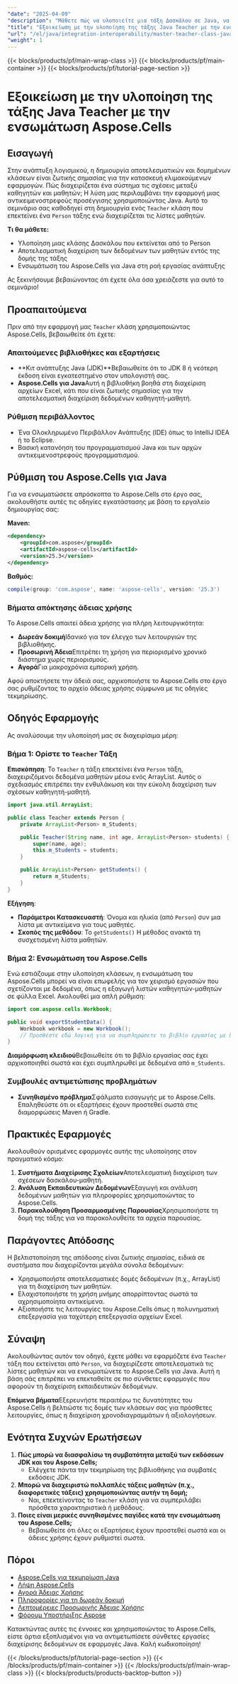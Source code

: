 ```yaml
---
"date": "2025-04-09"
"description": "Μάθετε πώς να υλοποιείτε μια τάξη Δασκάλου σε Java, να διαχειρίζεστε δεδομένα μαθητών και να ενσωματώνετε το Aspose.Cells για βελτιωμένο χειρισμό αρχείων Excel."
"title": "Εξοικείωση με την υλοποίηση της τάξης Java Teacher με την ενσωμάτωση Aspose.Cells"
"url": "/el/java/integration-interoperability/master-teacher-class-java-aspose-cells/"
"weight": 1
---
```


{{< blocks/products/pf/main-wrap-class >}}
{{< blocks/products/pf/main-container >}}
{{< blocks/products/pf/tutorial-page-section >}}


# Εξοικείωση με την υλοποίηση της τάξης Java Teacher με την ενσωμάτωση Aspose.Cells

## Εισαγωγή

Στην ανάπτυξη λογισμικού, η δημιουργία αποτελεσματικών και δομημένων κλάσεων είναι ζωτικής σημασίας για την κατασκευή κλιμακούμενων εφαρμογών. Πώς διαχειρίζεται ένα σύστημα τις σχέσεις μεταξύ καθηγητών και μαθητών; Η λύση μας περιλαμβάνει την εφαρμογή μιας αντικειμενοστρεφούς προσέγγισης χρησιμοποιώντας Java. Αυτό το σεμινάριο σας καθοδηγεί στη δημιουργία ενός `Teacher` κλάση που επεκτείνει ένα `Person` τάξης ενώ διαχειρίζεται τις λίστες μαθητών.

**Τι θα μάθετε:**
- Υλοποίηση μιας κλάσης Δασκάλου που εκτείνεται από το Person
- Αποτελεσματική διαχείριση των δεδομένων των μαθητών εντός της δομής της τάξης
- Ενσωμάτωση του Aspose.Cells για Java στη ροή εργασίας ανάπτυξης

Ας ξεκινήσουμε βεβαιώνοντας ότι έχετε όλα όσα χρειάζεστε για αυτό το σεμινάριο!

## Προαπαιτούμενα

Πριν από την εφαρμογή μας `Teacher` κλάση χρησιμοποιώντας Aspose.Cells, βεβαιωθείτε ότι έχετε:

### Απαιτούμενες βιβλιοθήκες και εξαρτήσεις
- **Κιτ ανάπτυξης Java (JDK)**Βεβαιωθείτε ότι το JDK 8 ή νεότερη έκδοση είναι εγκατεστημένο στον υπολογιστή σας.
- **Aspose.Cells για Java**Αυτή η βιβλιοθήκη βοηθά στη διαχείριση αρχείων Excel, κάτι που είναι ζωτικής σημασίας για την αποτελεσματική διαχείριση δεδομένων καθηγητή-μαθητή.

### Ρύθμιση περιβάλλοντος
- Ένα Ολοκληρωμένο Περιβάλλον Ανάπτυξης (IDE) όπως το IntelliJ IDEA ή το Eclipse.
- Βασική κατανόηση του προγραμματισμού Java και των αρχών αντικειμενοστρεφούς προγραμματισμού.

## Ρύθμιση του Aspose.Cells για Java

Για να ενσωματώσετε απρόσκοπτα το Aspose.Cells στο έργο σας, ακολουθήστε αυτές τις οδηγίες εγκατάστασης με βάση το εργαλείο δημιουργίας σας:

**Maven:**
```xml
<dependency>
    <groupId>com.aspose</groupId>
    <artifactId>aspose-cells</artifactId>
    <version>25.3</version>
</dependency>
```

**Βαθμός:**
```gradle
compile(group: 'com.aspose', name: 'aspose-cells', version: '25.3')
```

### Βήματα απόκτησης άδειας χρήσης

Το Aspose.Cells απαιτεί άδεια χρήσης για πλήρη λειτουργικότητα:
- **Δωρεάν δοκιμή**Ιδανικό για τον έλεγχο των λειτουργιών της βιβλιοθήκης.
- **Προσωρινή Άδεια**Επιτρέπει τη χρήση για περιορισμένο χρονικό διάστημα χωρίς περιορισμούς.
- **Αγορά**Για μακροχρόνια εμπορική χρήση.

Αφού αποκτήσετε την άδειά σας, αρχικοποιήστε το Aspose.Cells στο έργο σας ρυθμίζοντας το αρχείο άδειας χρήσης σύμφωνα με τις οδηγίες τεκμηρίωσης.

## Οδηγός Εφαρμογής

Ας αναλύσουμε την υλοποίησή μας σε διαχειρίσιμα μέρη:

### Βήμα 1: Ορίστε το `Teacher` Τάξη

**Επισκόπηση**: Το `Teacher` η τάξη επεκτείνει ένα `Person` τάξη, διαχειριζόμενοι δεδομένα μαθητών μέσω ενός ArrayList. Αυτός ο σχεδιασμός επιτρέπει την ενθυλάκωση και την εύκολη διαχείριση των σχέσεων καθηγητή-μαθητή.

```java
import java.util.ArrayList;

public class Teacher extends Person {
    private ArrayList<Person> m_Students;

    public Teacher(String name, int age, ArrayList<Person> students) {
        super(name, age); 
        this.m_Students = students;
    }

    public ArrayList<Person> getStudents() {
        return m_Students; 
    }
}
```
**Εξήγηση**: 
- **Παράμετροι Κατασκευαστή**: Όνομα και ηλικία (από `Person`) συν μια λίστα με αντικείμενα για τους μαθητές.
- **Σκοπός της μεθόδου**: Το `getStudents()` Η μέθοδος ανακτά τη συσχετισμένη λίστα μαθητών.

### Βήμα 2: Ενσωμάτωση του Aspose.Cells

Ενώ εστιάζουμε στην υλοποίηση κλάσεων, η ενσωμάτωση του Aspose.Cells μπορεί να είναι επωφελής για τον χειρισμό εργασιών που σχετίζονται με δεδομένα, όπως η εξαγωγή λιστών καθηγητών-μαθητών σε φύλλα Excel. Ακολουθεί μια απλή ρύθμιση:

```java
import com.aspose.cells.Workbook;

public void exportStudentData() {
    Workbook workbook = new Workbook();
    // Προσθέστε εδώ λογική για να συμπληρώσετε το βιβλίο εργασίας με δεδομένα μαθητή.
}
```
**Διαμόρφωση κλειδιού**Βεβαιωθείτε ότι το βιβλίο εργασίας σας έχει αρχικοποιηθεί σωστά και έχει συμπληρωθεί με δεδομένα από `m_Students`.

### Συμβουλές αντιμετώπισης προβλημάτων
- **Συνηθισμένο πρόβλημα**Σφάλματα εισαγωγής με το Aspose.Cells. Επαληθεύστε ότι οι εξαρτήσεις έχουν προστεθεί σωστά στις διαμορφώσεις Maven ή Gradle.

## Πρακτικές Εφαρμογές

Ακολουθούν ορισμένες εφαρμογές αυτής της υλοποίησης στον πραγματικό κόσμο:
1. **Συστήματα Διαχείρισης Σχολείων**Αποτελεσματική διαχείριση των σχέσεων δασκάλου-μαθητή.
2. **Ανάλυση Εκπαιδευτικών Δεδομένων**Εξαγωγή και ανάλυση δεδομένων μαθητών για πληροφορίες χρησιμοποιώντας το Aspose.Cells.
3. **Παρακολούθηση Προσαρμοσμένης Παρουσίας**Χρησιμοποιήστε τη δομή της τάξης για να παρακολουθείτε τα αρχεία παρουσίας.

## Παράγοντες Απόδοσης

Η βελτιστοποίηση της απόδοσης είναι ζωτικής σημασίας, ειδικά σε συστήματα που διαχειρίζονται μεγάλα σύνολα δεδομένων:
- Χρησιμοποιήστε αποτελεσματικές δομές δεδομένων (π.χ., ArrayList) για τη διαχείριση των μαθητών.
- Ελαχιστοποιήστε τη χρήση μνήμης απορρίπτοντας σωστά τα αχρησιμοποίητα αντικείμενα.
- Αξιοποιήστε τις λειτουργίες του Aspose.Cells όπως η πολυνηματική επεξεργασία για ταχύτερη επεξεργασία αρχείων Excel.

## Σύναψη

Ακολουθώντας αυτόν τον οδηγό, έχετε μάθει να εφαρμόζετε ένα `Teacher` τάξη που εκτείνεται από `Person`, να διαχειρίζεστε αποτελεσματικά τις λίστες μαθητών και να ενσωματώνετε το Aspose.Cells για Java. Αυτή η βάση σάς επιτρέπει να επεκταθείτε σε πιο σύνθετες εφαρμογές που αφορούν τη διαχείριση εκπαιδευτικών δεδομένων.

**Επόμενα βήματα**Εξερευνήστε περαιτέρω τις δυνατότητες του Aspose.Cells ή βελτιώστε τις δομές των κλάσεων σας για πρόσθετες λειτουργίες, όπως η διαχείριση χρονοδιαγραμμάτων ή αξιολογήσεων.

## Ενότητα Συχνών Ερωτήσεων

1. **Πώς μπορώ να διασφαλίσω τη συμβατότητα μεταξύ των εκδόσεων JDK και του Aspose.Cells;**
   - Ελέγχετε πάντα την τεκμηρίωση της βιβλιοθήκης για συμβατές εκδόσεις JDK.
2. **Μπορώ να διαχειριστώ πολλαπλές τάξεις μαθητών (π.χ., διαφορετικές τάξεις) χρησιμοποιώντας αυτήν τη δομή;**
   - Ναι, επεκτείνοντας το `Teacher` κλάση για να συμπεριλάβει πρόσθετα χαρακτηριστικά ή μεθόδους.
3. **Ποιες είναι μερικές συνηθισμένες παγίδες κατά την ενσωμάτωση του Aspose.Cells;**
   - Βεβαιωθείτε ότι όλες οι εξαρτήσεις έχουν προστεθεί σωστά και οι άδειες χρήσης έχουν ρυθμιστεί σωστά.

## Πόροι
- [Aspose.Cells για τεκμηρίωση Java](https://reference.aspose.com/cells/java/)
- [Λήψη Aspose.Cells](https://releases.aspose.com/cells/java/)
- [Αγορά Άδειας Χρήσης](https://purchase.aspose.com/buy)
- [Πληροφορίες για τη δωρεάν δοκιμή](https://releases.aspose.com/cells/java/)
- [Λεπτομέρειες Προσωρινής Άδειας Χρήσης](https://purchase.aspose.com/temporary-license/)
- [Φόρουμ Υποστήριξης Aspose](https://forum.aspose.com/c/cells/9)

Κατακτώντας αυτές τις έννοιες και χρησιμοποιώντας το Aspose.Cells, είστε άρτια εξοπλισμένοι για να αντιμετωπίσετε σύνθετες εργασίες διαχείρισης δεδομένων σε εφαρμογές Java. Καλή κωδικοποίηση!


{{< /blocks/products/pf/tutorial-page-section >}}
{{< /blocks/products/pf/main-container >}}
{{< /blocks/products/pf/main-wrap-class >}}
{{< blocks/products/products-backtop-button >}}